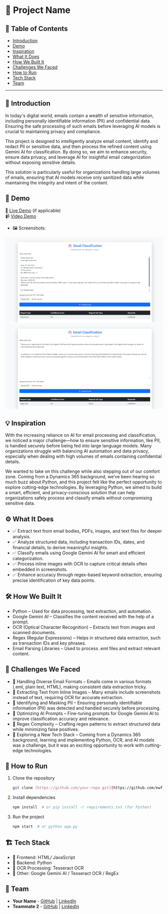 # 🚀 Project Name

## 📌 Table of Contents
- [Introduction](#introduction)
- [Demo](#demo)
- [Inspiration](#inspiration)
- [What It Does](#what-it-does)
- [How We Built It](#how-we-built-it)
- [Challenges We Faced](#challenges-we-faced)
- [How to Run](#how-to-run)
- [Tech Stack](#tech-stack)
- [Team](#team)

---

## 🎯 Introduction
In today's digital world, emails contain a wealth of sensitive information, including personally identifiable information (PII) and confidential data. Ensuring the safe processing of such emails before leveraging AI models is crucial to maintaining privacy and compliance.

This project is designed to intelligently analyze email content, identify and redact PII or sensitive data, and then process the refined content using Gemini AI for classification. By doing so, we aim to enhance security, ensure data privacy, and leverage AI for insightful email categorization without exposing sensitive details.

This solution is particularly useful for organizations handling large volumes of emails, ensuring that AI models receive only sanitized data while maintaining the integrity and intent of the content.

## 🎥 Demo
🔗 [Live Demo](#) (if applicable)  
📹 [Video Demo](https://github.com/ewfx/gaied-ai-explorers/blob/main/artifacts/demo/Email%20Extraction.mp4)
- 🖼️ Screenshots:

![Screenshot 1](https://github.com/ewfx/gaied-ai-explorers/blob/main/artifacts/demo/Email%20Classifier%20Screenshot-1.png)
![Screenshot 2](https://github.com/ewfx/gaied-ai-explorers/blob/main/artifacts/demo/Email%20Classifier%20Screenshot-2.png)

## 💡 Inspiration
With the increasing reliance on AI for email processing and classification, we noticed a major challenge—how to ensure sensitive information, like PII, is handled securely before being fed into large language models. Many organizations struggle with balancing AI automation and data privacy, especially when dealing with high volumes of emails containing confidential details.

We wanted to take on this challenge while also stepping out of our comfort zone. Coming from a Dynamics 365 background, we’ve been hearing so much buzz about Python, and this project felt like the perfect opportunity to explore cutting-edge technologies. By leveraging Python, we aimed to build a smart, efficient, and privacy-conscious solution that can help organizations safely process and classify emails without compromising sensitive data.

## ⚙️ What It Does
- ✅ Extract text from email bodies, PDFs, images, and text files for deeper analysis.
- ✅ Analyze structured data, including transaction IDs, dates, and financial details, to derive meaningful insights.
- ✅ Classify emails using Google Gemini AI for smart and efficient categorization.
- ✅ Process inline images with OCR to capture critical details often embedded in screenshots.
- ✅ Enhance accuracy through regex-based keyword extraction, ensuring precise identification of key data points.

## 🛠️ How We Built It
- Python – Used for data processing, text extraction, and automation.
- Google Gemini AI – Classifies the content received with the help of a prompt.
- OCR (Optical Character Recognition) – Extracts text from images and scanned documents.
- Regex (Regular Expressions) – Helps in structured data extraction, such as transaction IDs and key phrases.
- Email Parsing Libraries – Used to process .eml files and extract relevant content.

## 🚧 Challenges We Faced
- 🚧 Handling Diverse Email Formats – Emails come in various formats (.eml, plain text, HTML), making consistent data extraction tricky.
- 🚧 Extracting Text from Inline Images – Many emails include screenshots instead of text, requiring OCR for accurate extraction.
- 🚧 Identifying and Masking PII – Ensuring personally identifiable information (PII) was detected and handled securely before processing.
- 🚧 Optimizing AI Prompts – Fine-tuning prompts for Google Gemini AI to improve classification accuracy and relevance.
- 🚧 Regex Complexity – Crafting regex patterns to extract structured data while minimizing false positives.
- 🚧 Exploring a New Tech Stack – Coming from a Dynamics 365 background, learning and implementing Python, OCR, and AI models was a challenge, but it was an exciting opportunity to work with cutting-edge technologies.

## 🏃 How to Run
1. Clone the repository  
   ```sh
   git clone [https://github.com/your-repo.git](https://github.com/ewfx/gaied-ai-explorers)
   ```
2. Install dependencies  
   ```sh
   npm install  # or pip install -r requirements.txt (for Python)
   ```
3. Run the project  
   ```sh
   npm start  # or python app.py
   ```

## 🏗️ Tech Stack
- 🔹 Frontend: HTML/ JavaScript
- 🔹 Backend: Python
- 🔹 OCR Processing: Tesseract OCR  
- 🔹 Other: Google Gemini AI / Tesseract OCR / RegEx

## 👥 Team
- **Your Name** - [GitHub](#) | [LinkedIn](#)
- **Teammate 2** - [GitHub](#) | [LinkedIn](#)
